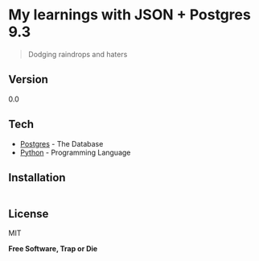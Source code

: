 My learnings with JSON + Postgres 9.3
=========

> Dodging raindrops and haters 

  
Version
----

0.0

Tech
-----------
* [Postgres] - The Database
* [Python] - Programming Language 

Installation
--------------

```

```


License
----

MIT


**Free Software, Trap or Die**

[Python]:https://www.python.org/download/releases/2.7.6/
[Postgres]:http://www.postgresql.org/docs/9.3/static/release-9-3-5.html


